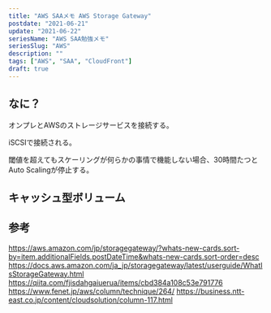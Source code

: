 ```yaml
---
title: "AWS SAAメモ AWS Storage Gateway"
postdate: "2021-06-21"
update: "2021-06-22"
seriesName: "AWS SAA勉強メモ"
seriesSlug: "AWS"
description: ""
tags: ["AWS", "SAA", "CloudFront"]
draft: true
---
```


## なに？

オンプレとAWSのストレージサービスを接続する。

iSCSIで接続される。

閾値を超えてもスケーリングが何らかの事情で機能しない場合、30時間たつとAuto Scalingが停止する。

## キャッシュ型ボリューム


## 参考

https://aws.amazon.com/jp/storagegateway/?whats-new-cards.sort-by=item.additionalFields.postDateTime&whats-new-cards.sort-order=desc
https://docs.aws.amazon.com/ja_jp/storagegateway/latest/userguide/WhatIsStorageGateway.html
https://qiita.com/fjisdahgaiuerua/items/cbd384a108c53e791776
https://www.fenet.jp/aws/column/technique/264/
https://business.ntt-east.co.jp/content/cloudsolution/column-117.html